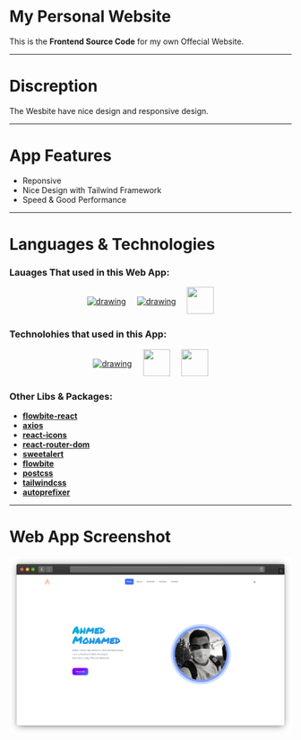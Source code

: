 # My Personal Website

This is the **Frontend Source Code** for my own Offecial Website.


-----

# Discreption
The Wesbite have nice design and responsive design.
 
-----

# App Features
  - Reponsive
  - Nice Design with Tailwind Framework
  - Speed & Good Performance

-----

# Languages & Technologies
### Lauages That used in this Web App:

<div style="display: flex; justify-content: center; align-items: center; gap: 20px;">
  <a href="https://developer.mozilla.org/en-US/docs/Web/HTML"><img src="https://img.icons8.com/color/48/000000/html-5--v1.png" alt="drawing" width="48" height="48"/></a>
  <a href="https://developer.mozilla.org/en-US/docs/Web/CSS?retiredLocale=ar"><img src="https://img.icons8.com/color/48/000000/css3.png" alt="drawing" width="48" height="48"/></a>
  <a href="https://www.javascript.com/"><img src="https://img.icons8.com/color/48/000000/javascript--v2.png" width="48" height="48"/></a>
</div>

### Technolohies that used in this App:

<div style="display: flex; justify-content: center; align-items: center; gap: 20px;">
  <a href="https://reactjs.org/"><img src="https://cdn-icons-png.flaticon.com/512/3334/3334886.png" alt="drawing" width="48" height="48"/></a>
  <a href="https://tailwindcss.com/"><img src="https://tailwindcss.com/_next/static/media/tailwindcss-mark.79614a5f61617ba49a0891494521226b.svg" width="48" height="48"/></a>
    <a href="https://styled-components.com/"><img src="https://cdn.iconscout.com/icon/premium/png-64-thumb/nail-polish-73-761221.png" width="48" height="48"/></a>

</div>

### Other Libs & Packages:
  - [**flowbite-react**](https://reactrouter.com/)
  - [**__axios__**](https://axios-http.com/)
  - [**react-icons**](https://react-bootstrap.github.io/)
  - [**react-router-dom**](https://react-bootstrap.github.io/)
  - [**sweetalert**](https://react-bootstrap.github.io/)
  - [**flowbite**](https://react-bootstrap.github.io/)
  - [**postcss**](https://react-bootstrap.github.io/)
  - [**tailwindcss**](https://react-bootstrap.github.io/)
  - [**autoprefixer**](https://react-bootstrap.github.io/)

-----

# Web App Screenshot
![My Personal Website Screenshot](https://github.com/ahmedmohmd/my-personal-website/blob/main/app-screenshott.png?raw=true)
